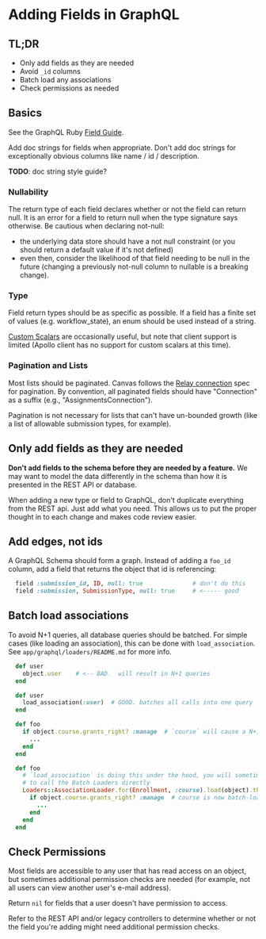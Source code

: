 # Adding Fields in GraphQL

## TL;DR

* Only add fields as they are needed
* Avoid `_id` columns
* Batch load any associations
* Check permissions as needed

## Basics

See the GraphQL Ruby [Field Guide](http://graphql-ruby.org/fields/introduction).

Add doc strings for fields when appropriate.  Don't add doc strings for
exceptionally obvious columns like name / id / description.

**TODO**: doc string style guide?

### Nullability

The return type of each field declares whether or not the field can return
null.  It is an error for a field to return null when the type signature says
otherwise.  Be cautious when declaring not-null:

* the underlying data store should have a not null constraint (or you should
  return a default value if it's not defined)
* even then, consider the likelihood of that field needing to be null in the
  future (changing a previously not-null column to nullable is a breaking
  change).

### Type

Field return types should be as specific as possible.  If a field has a finite
set of values (e.g. workflow_state), an enum should be used instead of a
string.

[Custom Scalars](https://graphql-ruby.org/type_definitions/scalars.html#custom-scalars)
are occasionally useful, but note that client support is limited (Apollo client
has no support for custom scalars at this time).

### Pagination and Lists

Most lists should be paginated.  Canvas follows the [Relay
connection](http://graphql-ruby.org/relay/connections.html) spec for
pagination.  By convention, all paginated fields should have "Connection" as a
suffix (e.g., "AssignmentsConnection").

Pagination is not necessary for lists that can't have un-bounded growth (like a
list of allowable submission types, for example).


## Only add fields as they are needed

**Don't add fields to the schema before they are needed by a feature.**  We may
want to model the data differently in the schema than how it is presented in
the REST API or database.

When adding a new type or field to GraphQL, don't duplicate everything from the
REST api.  Just add what you need.  This allows us to put the proper thought in
to each change and makes code review easier.

## Add edges, not ids

A GraphQL Schema should form a graph.  Instead of adding a `foo_id` column, add
a field that returns the object that id is referencing:

```ruby
  field :submission_id, ID, null: true              # don't do this
  field :submission, SubmissionType, null: true     # <----- good
```

## Batch load associations

To avoid N+1 queries, all database queries should be batched.  For simple cases
(like loading an association), this can be done with `load_association`.  See
`app/graphql/loaders/README.md` for more info.

```ruby
  def user
    object.user    # <-- BAD.  will result in N+1 queries
  end

  def user
    load_association(:user)  # GOOD. batches all calls into one query
  end

  def foo
    if object.course.grants_right? :manage  # `course` will cause a N+1 query
      ...
    end
  end

  def foo
    # `load_association` is doing this under the hood, you will sometimes need
    # to call the Batch Loaders directly
    Loaders::AssociationLoader.for(Enrollment, :course).load(object).then do
      if object.course.grants_right? :manage  # course is now batch-loaded
        ...
      end
    end
  end
```

## Check Permissions

Most fields are accessible to any user that has read access on an object, but
sometimes additional permission checks are needed (for example, not all users
can view another user's e-mail address).

Return `nil` for fields that a user doesn't have permission to access.

Refer to the REST API and/or legacy controllers to determine whether or not
the field you're adding might need additional permission checks.
